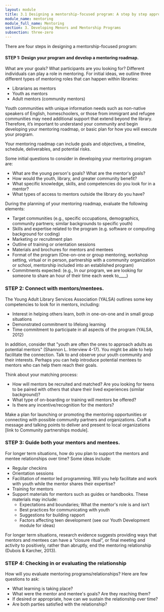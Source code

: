 ```yaml
---
layout: module
title: 3.1 Designing a mentorship-focused program: A step by step approach
module_name: mentoring
module_full_name: Mentoring
section: 3. Developing Menors and Mentorship Programs
subsection: three-zero
---
```


There are four steps in designing a mentorship-focused program:

#### STEP 1: Design your program and develop a mentoring roadmap. 

What are your goals? What participants are you looking for? Different individuals can play a role in mentoring. For initial ideas, we outline three different types of mentoring roles that can happen within libraries:  

- Librarians as mentors  
- Youth as mentors 
- Adult mentors (community mentors) 

Youth communities with unique information needs such as non-native speakers of English, homeschoolers, or those from immigrant and refugee communities may need additional support that extend beyond the library. Therefore, it’s important to understand your community and begin developing your mentoring roadmap, or basic plan for how you will execute your program.  

Your mentoring roadmap can include goals and objectives, a timeline, schedule, deliverables, and potential risks. 

Some initial questions to consider in developing your mentoring program are: 

- What are the young person's goals? What are the mentor's goals? 
- How would the youth, library, and greater community benefit? 
- What specific knowledge, skills, and competencies do you look for in a mentor? 
- What types of access to mentors outside the library do you have? 

During the planning of your mentoring roadmap, evaluate the following elements: 

- Target communities (e.g., specific occupations, demographics, community partners; similar backgrounds to specific youth) 
- Skills and expertise related to the program (e.g. software or computing background for coding) 
- Marketing or recruitment plan 
- Outline of training or orientation sessions 
- Materials and brochures for mentors and mentees 
- Format of the program (One-on-one or group mentoring, workshop setting, virtual or in person, partnership with a community organization or school, mentorship included into an established program) 
- Commitments expected: (e.g., In our program, we are looking for someone to share an hour of their time each week to____) 

### STEP 2: Connect with mentors/mentees. 

The Young Adult Library Services Association (YALSA) outlines some key competencies to look for in mentors, including: 

- Interest in helping others learn, both in one-on-one and in small group situations 
- Demonstrated commitment to lifelong learning 
- Time commitment to participate in all aspects of the program (YALSA, 2012) 

In addition, consider that "youth are often the ones to approach adults as potential mentors" (Shannon L. Interview 4-17). You might be able to help facilitate the connection. Talk to and observe your youth community and their interests. Perhaps you can help introduce potential mentees to mentors who can help them reach their goals. 

Think about your matching process: 

- How will mentors be recruited and matched? Are you looking for teens to be paired with others that share their lived experiences (similar background)?  
- What type of on-boarding or training will mentors be offered? 
- Is there any incentive/recognition for the mentors? 

Make a plan for launching or promoting the mentoring opportunities or connecting with possible community partners and organizations. Craft a message and talking points to deliver and present to local organizations [link to Community partnerships module]. 

### STEP 3: Guide both your mentors and mentees. 

For longer term situations, how do you plan to support the mentors and mentee relationships over time? Some ideas include: 

- Regular checkins 
- Orientation sessions 
- Facilitation of mentor led programming. Will you help facilitate and work with youth while the mentor shares their expertise? 
- Training for mentors 
- Support materials for mentors such as guides or handbooks. These materials may include: 
  - Expectations and boundaries; What the mentor's role is and isn’t 
  - Best practices for communicating with youth 
  - Suggestions for building rapport 
  - Factors affecting teen development (see our Youth Development module for ideas) 

For longer term situations, research evidence suggests providing ways that mentors and mentees can have a “closure ritual”, or final meeting and activity to positively, rather than abruptly, end the mentoring relationship (Dubois & Karcher, 2013). 

### STEP 4: Checking in or evaluating the relationship 

How will you evaluate mentoring programs/relationships? Here are few questions to ask: 

- What learning is taking place? 
- What were the mentor and mentee's goals? Are they reaching them? 
- If desired or appropriate, how can we sustain the relationship over time? 
- Are both parties satisfied with the relationship?
